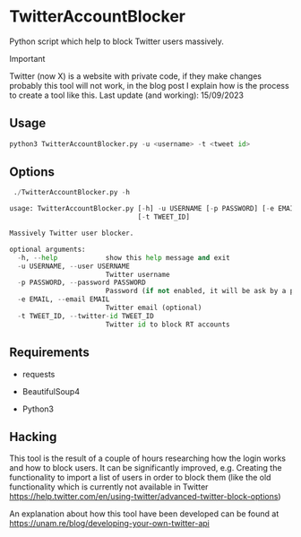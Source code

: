 # TwitterAccountBlocker
Python script which help to block Twitter users massively.

> [!IMPORTANT]
> Twitter (now X) is a website with private code, if they make changes probably this tool will not work, in the blog post I explain how is the process to create a tool like this.  Last update (and working): 15/09/2023

## Usage

```python
python3 TwitterAccountBlocker.py -u <username> -t <tweet id>
```



## Options
```python
 ./TwitterAccountBlocker.py -h

usage: TwitterAccountBlocker.py [-h] -u USERNAME [-p PASSWORD] [-e EMAIL]
                                [-t TWEET_ID]

Massively Twitter user blocker.

optional arguments:
  -h, --help            show this help message and exit
  -u USERNAME, --user USERNAME
                        Twitter username
  -p PASSWORD, --password PASSWORD
                        Password (if not enabled, it will be ask by a prompt)
  -e EMAIL, --email EMAIL
                        Twitter email (optional)
  -t TWEET_ID, --twitter-id TWEET_ID
                        Twitter id to block RT accounts
```



## Requirements

- requests

- BeautifulSoup4

- Python3

  

## Hacking

This tool is the result of a couple of hours researching how the login works and how to block users. It can be significantly improved, e.g. Creating the functionality to import a list of users in order to block them (like the old functionality which is currently not available in Twitter https://help.twitter.com/en/using-twitter/advanced-twitter-block-options) 

An explanation about how this tool have been developed can be found at https://unam.re/blog/developing-your-own-twitter-api
